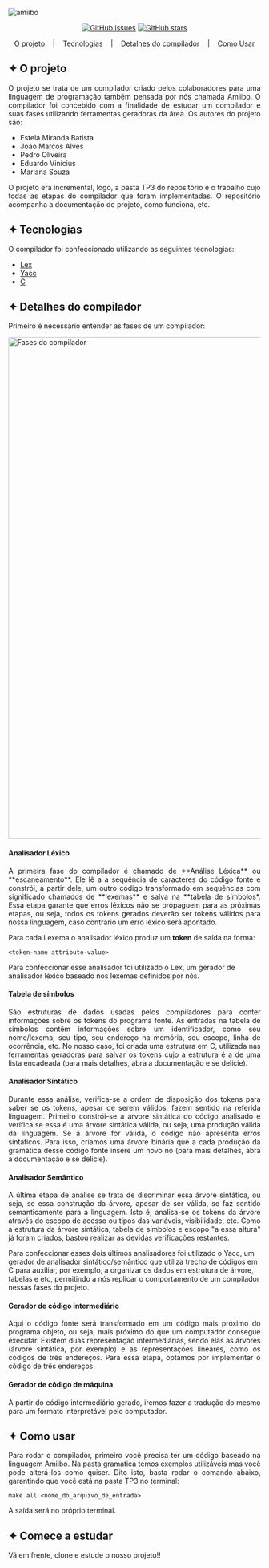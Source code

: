 ![amiibo](https://user-images.githubusercontent.com/32853995/195695431-6a0bd058-6c78-48a9-bda4-f85b63dcd22f.png)


<div align="center">
          
<a href="https://github.com/pedrohso7/CompiladorAmiibo/issues"><img alt="GitHub issues" src="https://img.shields.io/github/issues/pedrohso7/CompiladorAmiibo"></a> <a href="https://github.com/pedrohso7/CompiladorAmiibo/stargazers"><img alt="GitHub stars" src="https://img.shields.io/github/stars/pedrohso7/CompiladorAmiibo"></a>
</div>
          
<p align="center">
  <a href="#-o-projeto">O projeto</a>
  &nbsp;&nbsp;&nbsp;|&nbsp;&nbsp;&nbsp;
  <a href="#-tecnologias">Tecnologias</a>
  &nbsp;&nbsp;&nbsp;|&nbsp;&nbsp;&nbsp;
  <a href="#-detalhes-do-compilador">Detalhes do compilador</a>
  &nbsp;&nbsp;&nbsp;|&nbsp;&nbsp;&nbsp;
  <a href="#-como-usar">Como Usar</a>
</p>

## ✦ O projeto
<p align="justify">
O projeto se trata de um compilador criado pelos colaboradores para uma linguagem de programação também pensada por nós chamada Amiibo.
O compilador foi concebido com a finalidade de estudar um compilador e suas fases utilizando ferramentas geradoras da área. Os autores do projeto são:
</p>

<ul>
  <li>Estela Miranda Batista</li>
  <li>João Marcos Alves</li>
  <li>Pedro Oliveira</li>
  <li>Eduardo Vinícius</li>
  <li>Mariana Souza</li>
</ul>

<p align="justify">
O projeto era incremental, logo, a pasta TP3 do repositório é o trabalho cujo todas as etapas do compilador que foram implementadas. O repositório acompanha a documentação do projeto, como funciona, etc.
</p>

## ✦ Tecnologias
O compilador foi confeccionado utilizando as seguintes tecnologias:
- [Lex](https://www.javatpoint.com/lex)
- [Yacc](https://pt.wikipedia.org/wiki/Yacc)
- [C](https://en.wikipedia.org/wiki/C_(programming_language))

## ✦ Detalhes do compilador
<p align="justify">
Primeiro é necessário entender as fases de um compilador:
</p
          
<p align="middle">
<img alt="Fases do compilador" title="App" src="https://user-images.githubusercontent.com/32853995/195723459-4ab02b7b-eebf-4bc9-bbe0-d10b8225baf0.png" width="1000"/>
</p>
<!-- 
<p align="center">
<img alt="Fases do compilador" title="App" src="https://user-images.githubusercontent.com/32853995/195723459-4ab02b7b-eebf-4bc9-bbe0-d10b8225baf0.png" width="800"/>
</p> -->

<h4>Analisador Léxico</h4>

<p align="justify">
A primeira fase do compilador é chamado de **Análise Léxica** ou **escaneamento**. Ele lê a a sequência de caracteres do código fonte e constrói, a partir dele, um outro código transformado em sequências com significado chamados de **lexemas** e salva na **tabela de símbolos*. Essa etapa garante que erros léxicos não se propaguem para as próximas etapas, ou seja, todos os tokens gerados deverão ser tokens válidos para nossa linguagem, caso contrário um erro léxico será apontado.

Para cada Lexema o analisador léxico produz um **token** de saída na forma:
</p>

```
<token-name attribute-value>
```

Para confeccionar esse analisador foi utilizado o Lex, um gerador de analisador léxico baseado nos lexemas definidos por nós.


<h4>Tabela de símbolos</h4>

<p align="justify">
São estruturas de dados usadas pelos compiladores para conter informações sobre os tokens do programa fonte. As entradas na tabela de símbolos
contêm informações sobre um identificador, como seu nome/lexema, seu tipo, seu endereço na memória, seu escopo, linha de ocorrência, etc. No nosso caso, foi criada uma estrutura em C, utilizada nas ferramentas geradoras para salvar os tokens cujo a estrutura é a de uma lista encadeada (para mais detalhes, abra a documentação e se delicie).
</p>
          
<h4>Analisador Sintático</h4>

<p align="justify">
Durante essa análise, verifica-se a ordem de disposição dos tokens para saber se os tokens, apesar de serem válidos, fazem sentido na referida linguagem. Primeiro constrói-se a árvore sintática do código analisado e verifica se essa é uma árvore sintática válida, ou seja, uma produção válida da linguagem. Se a árvore for válida, o código não apresenta erros sintáticos. Para isso, criamos uma árvore binária que a cada produção da gramática desse código fonte insere um novo nó (para mais detalhes, abra a documentação e se delicie).
</p>

<h4>Analisador Semântico</h4>

<p align="justify">
A última etapa de análise se trata de discriminar essa árvore sintática, ou seja, se essa construção da árvore, apesar de ser válida, se faz sentido semanticamente para a linguagem. Isto é, analisa-se os tokens da árvore através do escopo de acesso ou tipos das variáveis, visibilidade, etc. Como a estrutura da árvore sintática, tabela de símbolos e escopo "a essa altura" já foram criados, bastou realizar as devidas verificações restantes.
  
Para confeccionar esses dois últimos analisadores foi utilizado o Yacc, um gerador de analisador sintático/semântico que utiliza trecho de códigos em C para auxiliar, por exemplo, a organizar os dados em estrutura de árvore, tabelas e etc, permitindo a nós replicar o comportamento de um compilador nessas fases do projeto.
</p>

<h4>Gerador de código intermediário</h4>

<p align="justify">
Aqui o código fonte será transformado em um código mais próximo do programa objeto, ou seja, mais próximo do que um computador consegue executar. Existem duas representação intermediárias, sendo elas as árvores (árvore sintática, por exemplo) e as representações lineares, como os códigos de três endereços. Para essa etapa, optamos por implementar o código de três endereços.
</p>

<h4>Gerador de código de máquina</h4>

<p align="justify">
A partir do código intermediário gerado, iremos fazer a tradução do mesmo para um formato interpretável pelo computador.
</p>

## ✦ Como usar
<p align="justify">
Para rodar o compilador, primeiro você precisa ter um código baseado na linguagem Amiibo. Na pasta gramatica temos exemplos utilizáveis mas você pode alterá-los como quiser. Dito isto, basta rodar o comando abaixo, garantindo que você está na pasta TP3 no terminal:
</p>

```
make all <nome_do_arquivo_de_entrada>
```

<p align="justify">
A saída será no próprio terminal.
</p>

## ✦ Comece a estudar

<p align="justify">
Vá em frente, clone e estude o nosso projeto!!
</p>
